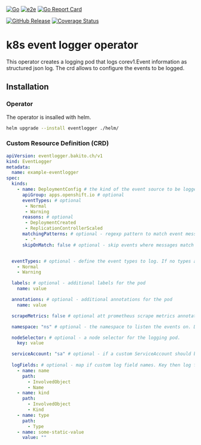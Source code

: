 [![Go](https://github.com/bakito/k8s-event-logger-operator/actions/workflows/go.yml/badge.svg)](https://github.com/bakito/k8s-event-logger-operator/actions/workflows/go.yml) 
[![e2e](https://github.com/bakito/k8s-event-logger-operator/actions/workflows/e2e.yaml/badge.svg)](https://github.com/bakito/k8s-event-logger-operator/actions/workflows/e2e.yaml)
[![Go Report Card](https://goreportcard.com/badge/github.com/bakito/k8s-event-logger-operator)](https://goreportcard.com/report/github.com/bakito/k8s-event-logger-operator)

[![GitHub Release](https://img.shields.io/github/release/bakito/k8s-event-logger-operator.svg?style=flat)](https://github.com/bakito/k8s-event-logger-operator/releases) [![Coverage Status](https://coveralls.io/repos/github/bakito/k8s-event-logger-operator/badge.svg?branch=main)](https://coveralls.io/github/bakito/k8s-event-logger-operator?branch=main)

# k8s event logger operator

This operator creates a logging pod that logs corev1.Event information as structured json log.
The crd allows to configure the events to be logged.

## Installation

### Operator
The operator is insalled with helm.

```bash
helm upgrade --install eventlogger ./helm/
```

### Custom Resource Definition (CRD)

```yaml
apiVersion: eventlogger.bakito.ch/v1
kind: EventLogger
metadata:
  name: example-eventlogger
spec:
  kinds:
    - name: DeploymentConfig # the kind of the event source to be logged
      apiGroup: apps.openshift.io # optional
      eventTypes: # optional
       - Normal
       - Warning
      reasons: # optional
       - DeploymentCreated
       - ReplicationControllerScaled
      matchingPatterns: # optional - regexp pattern to match event messages
       - .*
      skipOnMatch: false # optional - skip events where messages match the pattern. Default false


  eventTypes: # optional - define the event types to log. If no types are defined, all events are logged
    - Normal
    - Warning

  labels: # optional - additional labels for the pod
    name: value

  annotations: # optional - additional annotations for the pod
    name: value

  scrapeMetrics: false # optional att prometheus scrape metrics annotation to the pod. Default false

  namespace: "ns" # optional - the namespace to listen the events on. Default the current namespace

  nodeSelector: # optional - a node selector for the logging pod.
    key: value

  serviceAccount: "sa" # optional - if a custom ServiceAccount should be used for the pod. Default ServiceAccount is automatically created
  
  logFields: # optional - map if custom log field names. Key then log field name / Value: the reflection fields to the value within the struct corev1.Event https://github.com/kubernetes/api/blob/master/core/v1/types.go
    - name: name
      path:
        - InvolvedObject
        - Name 
    - name: kind
      path:
        - InvolvedObject
        - Kind
    - name: type
      path:
        - Type
    - name: some-static-value
      value: ""
```
